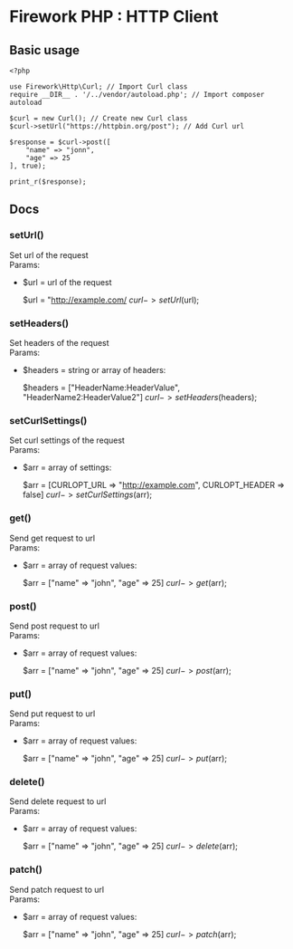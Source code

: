 # Firework PHP : HTTP Client

## Basic usage

    <?php

    use Firework\Http\Curl; // Import Curl class
    require __DIR__ . '/../vendor/autoload.php'; // Import composer autoload

    $curl = new Curl(); // Create new Curl class
    $curl->setUrl("https://httpbin.org/post"); // Add Curl url

    $response = $curl->post([
        "name" => "jonn",
        "age" => 25
    ], true);

    print_r($response);

## Docs

### setUrl()
Set url of the request \
Params: 
- $url = url of the request


    $url = "http://example.com/
    $curl->setUrl($url);

### setHeaders()
Set headers of the request \
Params: 
- $headers = string or array of headers:


    $headers = ["HeaderName:HeaderValue", "HeaderName2:HeaderValue2"]
    $curl->setHeaders($headers);

### setCurlSettings()
Set curl settings of the request \
Params: 
- $arr = array of settings:


    $arr = [CURLOPT_URL => "http://example.com", CURLOPT_HEADER => false]
    $curl->setCurlSettings($arr);

### get()
Send get request to url \
Params: 
- $arr = array of request values:


    $arr = ["name" => "john", "age" => 25]
    $curl->get($arr);

### post()
Send post request to url \
Params: 
- $arr = array of request values:


    $arr = ["name" => "john", "age" => 25]
    $curl->post($arr);

### put()
Send put request to url \
Params: 
- $arr = array of request values:


    $arr = ["name" => "john", "age" => 25]
    $curl->put($arr);

### delete()
Send delete request to url \
Params:
- $arr = array of request values:


    $arr = ["name" => "john", "age" => 25]
    $curl->delete($arr);

### patch()
Send patch request to url \
Params: 
- $arr = array of request values:


    $arr = ["name" => "john", "age" => 25]
    $curl->patch($arr);
